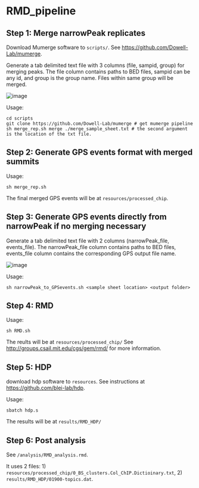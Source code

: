 # RMD_pipeline


## Step 1: Merge narrowPeak replicates

Download Mumerge software to ```scripts/```. See https://github.com/Dowell-Lab/mumerge.

Generate a tab delimited text file with 3 columns (file, sampid, group) for merging peaks. The file column contains paths to BED files, sampid can be any id, and group is the group name. Files within same group will be merged.

![image](https://user-images.githubusercontent.com/108205199/233177885-ea12aea2-af57-41cc-82f4-b74a6d568407.png)

Usage:
```
cd scripts
git clone https://github.com/Dowell-Lab/mumerge # get mumerge pipeline
sh merge_rep.sh merge ./merge_sample_sheet.txt # the second argument is the location of the txt file.
```


## Step 2: Generate GPS events format with merged summits

Usage:
```
sh merge_rep.sh
```

The final merged GPS events will be at ```resources/processed_chip```.


## Step 3: Generate GPS events directly from narrowPeak if no merging necessary

Generate a tab delimited text file with 2 columns (narrowPeak_file, events_file). The narrowPeak_file column contains paths to BED files, events_file column contains the corresponding GPS output file name.

![image](https://user-images.githubusercontent.com/108205199/233181537-e696d548-5ebe-41d2-8e82-e011067cbe9d.png)

Usage:
```
sh narrowPeak_to_GPSevents.sh <sample sheet location> <output folder>
```


## Step 4: RMD

Usage:
```
sh RMD.sh
```
The reults will be at ```resources/processed_chip/``` See http://groups.csail.mit.edu/cgs/gem/rmd/ for more information.


## Step 5: HDP

download hdp software to ```resources```. See instructions at https://github.com/blei-lab/hdp.

Usage:
```
sbatch hdp.s
```

The results will be at ```results/RMD_HDP/```


## Step 6: Post analysis

See ```/analysis/RMD_analysis.rmd```.

It uses 2 files: 1) ```resources/processed_chip/0_BS_clusters.Col_ChIP.Dictioinary.txt```, 2) ```results/RMD_HDP/01900-topics.dat```.
